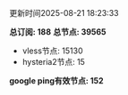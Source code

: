 更新时间2025-08-21 18:23:33

**总订阅: 188**
**总节点: 39565**
- vless节点: 15130
- hysteria2节点: 15

**google ping有效节点: 152**
